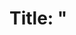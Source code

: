 # Title: "<Title Here>" - DEI WG Community Office Hour

Body:
<Heading>

Summary
<Summary>

## Topics Discussed
1. <First Topic>
2. <Second Topic>
3. <Third Topic>

## Learnings Observed
Mentees can ...

Maintainers can ...

Learn more today: Visit OpenSSF DEI Working Group - hyperlink
